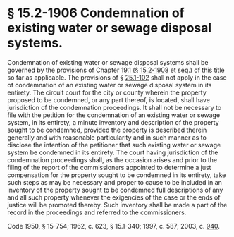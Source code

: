 # § 15.2-1906 Condemnation of existing water or sewage disposal systems.

<p>Condemnation of existing water or sewage disposal systems shall be governed by the provisions of Chapter 19.1 (§ <a href='http://law.lis.virginia.gov/vacode/15.2-1908/'>15.2-1908</a> et seq.) of this title so far as applicable. The provisions of § <a href='http://law.lis.virginia.gov/vacode/25.1-102/'>25.1-102</a> shall not apply in the case of condemnation of an existing water or sewage disposal system in its entirety. The circuit court for the city or county wherein the property proposed to be condemned, or any part thereof, is located, shall have jurisdiction of the condemnation proceedings. It shall not be necessary to file with the petition for the condemnation of an existing water or sewage system, in its entirety, a minute inventory and description of the property sought to be condemned, provided the property is described therein generally and with reasonable particularity and in such manner as to disclose the intention of the petitioner that such existing water or sewage system be condemned in its entirety. The court having jurisdiction of the condemnation proceedings shall, as the occasion arises and prior to the filing of the report of the commissioners appointed to determine a just compensation for the property sought to be condemned in its entirety, take such steps as may be necessary and proper to cause to be included in an inventory of the property sought to be condemned full descriptions of any and all such property whenever the exigencies of the case or the ends of justice will be promoted thereby. Such inventory shall be made a part of the record in the proceedings and referred to the commissioners.</p><p>Code 1950, § 15-754; 1962, c. 623, § 15.1-340; 1997, c. 587; 2003, c. <a href='http://lis.virginia.gov/cgi-bin/legp604.exe?031+ful+CHAP0940'>940</a>.</p>